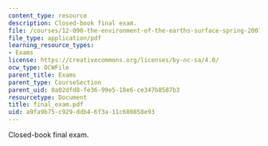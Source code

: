 ```yaml
---
content_type: resource
description: Closed-book final exam.
file: /courses/12-090-the-environment-of-the-earths-surface-spring-2007/a9fa9b75c929ddb46f3a11c600858e93_final_exam.pdf
file_type: application/pdf
learning_resource_types:
- Exams
license: https://creativecommons.org/licenses/by-nc-sa/4.0/
ocw_type: OCWFile
parent_title: Exams
parent_type: CourseSection
parent_uid: 0a02dfd8-fe36-99e5-18e6-ce347b8587b3
resourcetype: Document
title: final_exam.pdf
uid: a9fa9b75-c929-ddb4-6f3a-11c600858e93
---
```

Closed-book final exam.